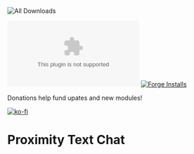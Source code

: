 ![All Downloads](https://img.shields.io/github/downloads/jessev14/proximity-text-chat/total?style=for-the-badge)

![Latest Release Download Count](https://img.shields.io/github/downloads/jessev14/proximity-text-chat/latest/PTC.zip)
[![Forge Installs](https://img.shields.io/badge/dynamic/json?label=Forge%20Installs&query=package.installs&suffix=%25&url=https%3A%2F%2Fforge-vtt.com%2Fapi%2Fbazaar%2Fpackage%2Fproximity-text-chat&colorB=4aa94a)](https://forge-vtt.com/bazaar#package=proximity-text-chat)

Donations help fund upates and new modules!

[![ko-fi](https://ko-fi.com/img/githubbutton_sm.svg)](https://ko-fi.com/jessev14)

# Proximity Text Chat